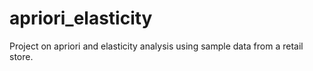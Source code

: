 # apriori_elasticity
Project on apriori and elasticity analysis using sample data from a retail store.
